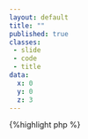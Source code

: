 ```yaml
---
layout: default
title: ""
published: true
classes:
 - slide
 - code
 - title
data:
  x: 0
  y: 0
  z: 3
---
```


{%highlight php %}
<?php
function evil_module_implements_alter(&$implementations, $hook) {
  if (gethostname() == 'ericduran.local') {
    $module = array_rand($implementations);
    unset($implementations[$module]);
  }
}
{%endhighlight%}
